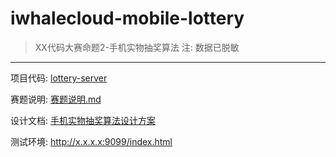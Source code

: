 # iwhalecloud-mobile-lottery

> XX代码大赛命题2-手机实物抽奖算法 
> 注: 数据已脱敏

---

项目代码: [lottery-server ](./lottery-server)

赛题说明: [赛题说明.md ](./赛题说明.md)

设计文档: [手机实物抽奖算法设计方案](./文档/手机实物抽奖算法设计方案.docx)

测试环境: http://x.x.x.x:9099/index.html
